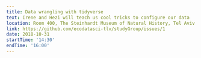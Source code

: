```yaml
---
title: Data wrangling with tidyverse
text: Irene and Hezi will teach us cool tricks to configure our data
location: Room 400, The Steinhardt Museum of Natural History, Tel Aviv
link: https://github.com/ecodatasci-tlv/studyGroup/issues/1
date: 2018-10-31
startTime: '14:30'
endTime: '16:00'
---
```

